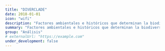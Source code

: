 ```yaml
---
title: "DIVERCLADE"
date: 2018-01-01
icon: "wifi"
description: "Factores ambientales e históricos que determinan la biodiversidad de diferentes grupos de organismos en bosques tropicales montanos"
summary: "Factores ambientales e históricos que determinan la biodiversidad de diferentes grupos de organismos en bosques tropicales montanos "
group: "Análisis"
# externalUrl: "https://example.com"
under_development: false
---
```

